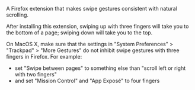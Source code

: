 A Firefox extension that makes swipe gestures consistent with natural scrolling.

After installing this extension, swiping up with three fingers will take you to the bottom of a page; swiping down will take you to the top.

On MacOS X, make sure that the settings in "System Preferences" > "Trackpad" > "More Gestures" do not inhibit swipe gestures with three fingers in Firefox. For example:

- set "Swipe between pages" to something else than "scroll left or right with two fingers"
- and set "Mission Control" and "App Exposé" to four fingers
